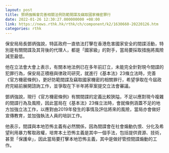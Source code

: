 ```yaml
---
layout: post
title: 鄧炳強稱會完善相關法例防範間諜及竊取國家機密罪行
date: 2022-01-26 12:30:27.000000000 +08:00
link: https://news.rthk.hk/rthk/ch/component/k2/1630660-20220126.htm
categories: rthk
---
```


保安局局長鄧炳強說，特區政府一直依法打擊在香港危害國家安全的間諜活動，特別是有關間諜及其背後的代理人，都是「國家級」的對手，當局要採取措施將風險減至最低。

他在立法會大會上表示，有關本地法例已在多年前訂立，未能完全針對現今間諜的犯罪行為，保安局正積極與律政司研究，就進行《基本法》23條立法時，完善《官方機密條例》，更好防範間諜及竊取國家機密的相關罪行，希望爭取在今屆政府完結前展開諮詢工作，並爭取在下半年將草案提交立法會審議。

鄧炳強說，現行《官方機密條例》有關間諜的定義比較狹隘，不足以應對現今複雜的間諜行為及風險，因此當局在《基本法》23條立法時，會就條例涵蓋不足的地方加強立法工作，以應對由2019年發生的事情及評估將來的風險，當局亦會做好宣傳教育，並加強執法人員的培訓工作。

他表示，間諜與本地恐怖主義有必然關係，因為間諜會在社會煽動仇恨、分化及希望利用暴力奪取政權，培育本土恐怖主義是其中一個手法，包括提供資源、技術，甚至「保護傘」，因此當局要打擊本地恐怖主義，其中是做好管控間諜煽動的工作。
